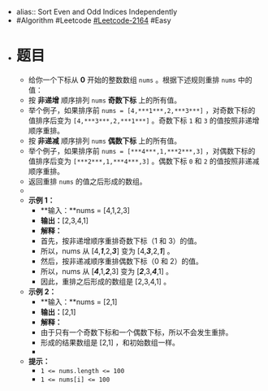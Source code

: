 - alias:: Sort Even and Odd Indices Independently
- #Algorithm #Leetcode [#Leetcode-2164](https://leetcode-cn.com/problems/sort-even-and-odd-indices-independently/) #Easy
- # 题目
	- 给你一个下标从 **0** 开始的整数数组 `nums` 。根据下述规则重排 `nums` 中的值：
	- 按 **非递增** 顺序排列 `nums` **奇数下标** 上的所有值。
	- 举个例子，如果排序前 `nums = [4,***1***,2,***3***]` ，对奇数下标的值排序后变为 `[4,***3***,2,***1***]` 。奇数下标 `1` 和 `3` 的值按照非递增顺序重排。
	- 按 **非递减** 顺序排列 `nums` **偶数下标** 上的所有值。
	- 举个例子，如果排序前 `nums = [***4***,1,***2***,3]` ，对偶数下标的值排序后变为 `[***2***,1,***4***,3]` 。偶数下标 `0` 和 `2` 的值按照非递减顺序重排。
	- 返回重排 `nums` 的值之后形成的数组。
	-
	- **示例 1：**
		- **输入：**nums = [4,1,2,3]
		- **输出：**[2,3,4,1]
		- **解释：**
		- 首先，按非递增顺序重排奇数下标（1 和 3）的值。
		- 所以，nums 从 [4,***1***,2,***3***] 变为 [4,***3***,2,***1***] 。
		- 然后，按非递减顺序重排偶数下标（0 和 2）的值。
		- 所以，nums 从 [***4***,1,***2***,3] 变为 [***2***,3,***4***,1] 。
		- 因此，重排之后形成的数组是 [2,3,4,1] 。
	- **示例 2：**
		- **输入：**nums = [2,1]
		- **输出：**[2,1]
		- **解释：**
		- 由于只有一个奇数下标和一个偶数下标，所以不会发生重排。
		- 形成的结果数组是 [2,1] ，和初始数组一样。
		-
	- **提示：**
		- `1 <= nums.length <= 100`
		- `1 <= nums[i] <= 100`